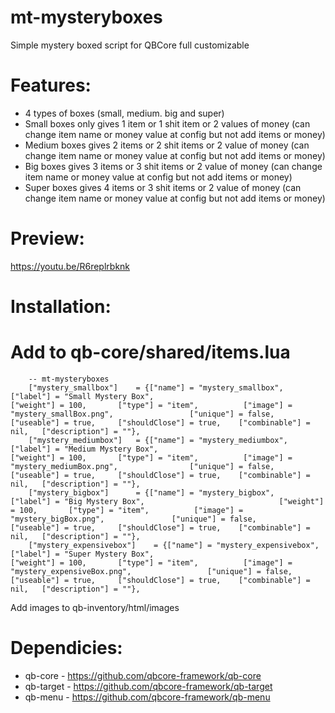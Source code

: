 # mt-mysteryboxes
Simple mystery boxed script for QBCore full customizable

# Features:
- 4 types of boxes (small, medium. big and super)
- Small boxes only gives 1 item or 1 shit item or 2 values of money (can change item name or money value at config but not add items or money)
- Medium boxes gives 2 items or 2 shit items or 2 value of money (can change item name or money value at config but not add items or money)
- Big boxes gives 3 items or 3 shit items or 2 value of money (can change item name or money value at config but not add items or money)
- Super boxes gives 4 items or 3 shit items or 2 value of money (can change item name or money value at config but not add items or money)

# Preview: 
https://youtu.be/R6replrbknk

# Installation:

# Add to qb-core/shared/items.lua
```
	-- mt-mysteryboxes
	["mystery_smallbox"]  	= {["name"] = "mystery_smallbox", 			["label"] = "Small Mystery Box", 								["weight"] = 100, 		["type"] = "item", 			["image"] = "mystery_smallBox.png", 				["unique"] = false, 	["useable"] = true, 	["shouldClose"] = true,    ["combinable"] = nil,   ["description"] = ""},
	["mystery_mediumbox"]  	= {["name"] = "mystery_mediumbox", 			["label"] = "Medium Mystery Box", 								["weight"] = 100, 		["type"] = "item", 			["image"] = "mystery_mediumBox.png", 				["unique"] = false, 	["useable"] = true, 	["shouldClose"] = true,    ["combinable"] = nil,   ["description"] = ""},
	["mystery_bigbox"]  	= {["name"] = "mystery_bigbox", 			["label"] = "Big Mystery Box", 								["weight"] = 100, 		["type"] = "item", 			["image"] = "mystery_bigBox.png", 				["unique"] = false, 	["useable"] = true, 	["shouldClose"] = true,    ["combinable"] = nil,   ["description"] = ""},
	["mystery_expensivebox"]  	= {["name"] = "mystery_expensivebox", 			["label"] = "Super Mystery Box", 								["weight"] = 100, 		["type"] = "item", 			["image"] = "mystery_expensiveBox.png", 				["unique"] = false, 	["useable"] = true, 	["shouldClose"] = true,    ["combinable"] = nil,   ["description"] = ""},

```

Add images to qb-inventory/html/images

# Dependicies:
- qb-core - https://github.com/qbcore-framework/qb-core
- qb-target - https://github.com/qbcore-framework/qb-target
- qb-menu - https://github.com/qbcore-framework/qb-menu

